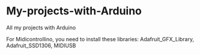 # My-projects-with-Arduino
All my projects with Arduino 

For Midicontrollino, you need to install these libraries:
Adafruit_GFX_Library, Adafruit_SSD1306, MIDIUSB

